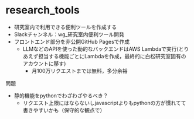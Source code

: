 # research_tools

- 研究室内で利用できる便利ツールを作成する
- Slackチャンネル：wg_研究室内便利ツール開発
- フロントエンド部分を非公開GitHub Pagesで作成
  - LLMなどのAPIを使った動的なバックエンドはAWS Lambdaで実行(とりあえず担当する機能ごとにLambdaを作成，最終的に白松研究室固有のアカウントに移す)
    - 月100万リクエストまでは無料，多分余裕

問題
- 静的機能をpythonでわざわざやるべき？
  - リクエスト上限にはならないしjavascriptよりもpythonの方が慣れてて書きやすいかも（保守的な観点で）
